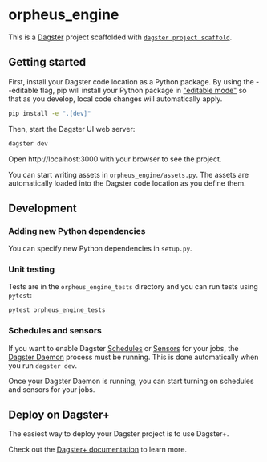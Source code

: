 # orpheus_engine

This is a [Dagster](https://dagster.io/) project scaffolded with [`dagster project scaffold`](https://docs.dagster.io/guides/build/projects/creating-a-new-project).

## Getting started

First, install your Dagster code location as a Python package. By using the --editable flag, pip will install your Python package in ["editable mode"](https://pip.pypa.io/en/latest/topics/local-project-installs/#editable-installs) so that as you develop, local code changes will automatically apply.

```bash
pip install -e ".[dev]"
```

Then, start the Dagster UI web server:

```bash
dagster dev
```

Open http://localhost:3000 with your browser to see the project.

You can start writing assets in `orpheus_engine/assets.py`. The assets are automatically loaded into the Dagster code location as you define them.

## Development

### Adding new Python dependencies

You can specify new Python dependencies in `setup.py`.

### Unit testing

Tests are in the `orpheus_engine_tests` directory and you can run tests using `pytest`:

```bash
pytest orpheus_engine_tests
```

### Schedules and sensors

If you want to enable Dagster [Schedules](https://docs.dagster.io/guides/automate/schedules/) or [Sensors](https://docs.dagster.io/guides/automate/sensors/) for your jobs, the [Dagster Daemon](https://docs.dagster.io/guides/deploy/execution/dagster-daemon) process must be running. This is done automatically when you run `dagster dev`.

Once your Dagster Daemon is running, you can start turning on schedules and sensors for your jobs.

## Deploy on Dagster+

The easiest way to deploy your Dagster project is to use Dagster+.

Check out the [Dagster+ documentation](https://docs.dagster.io/dagster-plus/) to learn more.
